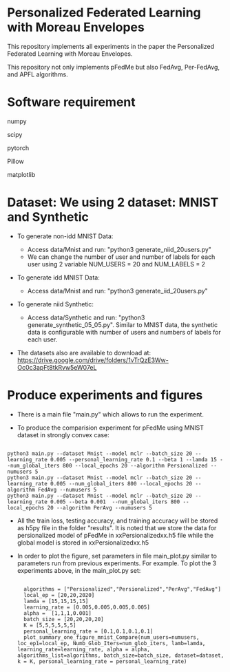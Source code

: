 # Personalized Federated Learning with Moreau Envelopes
This repository implements all experiments in the paper the Personalized Federated Learning with Moreau Envelopes. 

This repository not only implements pFedMe but also FedAvg, Per-FedAvg, and APFL algorithms.

# Software requirement
numpy

scipy

pytorch

Pillow

matplotlib

# Dataset: We using 2 dataset: MNIST and Synthetic
- To generate non-idd MNIST Data: 
  - Access data/Mnist and run: "python3 generate_niid_20users.py"
  - We can change the number of user and number of labels for each user using 2 variable NUM_USERS = 20 and NUM_LABELS = 2

- To generate idd MNIST Data:
  - Access data/Mnist and run: "python3 generate_iid_20users.py"

- To generate niid Synthetic:
  - Access data/Synthetic and run: "python3 generate_synthetic_05_05.py". Similar to MNIST data, the synthetic data is configurable with number of users and numbers of labels for each user.

- The datasets also are available to download at: https://drive.google.com/drive/folders/1vTrQzE3Ww-Oc0c3apFt8tkRvw5eW07eL

# Produce experiments and figures

- There is a main file "main.py" which allows to run the experiment.

- To produce the comparision experiment for pFedMe using MNIST dataset in strongly convex case:

<pre><code>
python3 main.py --dataset Mnist --model mclr --batch_size 20 --learning_rate 0.005 --personal_learning_rate 0.1 --beta 1 --lamda 15 --num_global_iters 800 --local_epochs 20 --algorithm Persionalized --numusers 5
python3 main.py --dataset Mnist --model mclr --batch_size 20 --learning_rate 0.005 --num_global_iters 800 --local_epochs 20 --algorithm FedAvg --numusers 5
python3 main.py --dataset Mnist --model mclr --batch_size 20 --learning_rate 0.005 --beta 0.001  --num_global_iters 800 --local_epochs 20 --algorithm PerAvg --numusers 5
</code></pre>

- All the train loss, testing accuracy, and training accuracy will be stored as h5py file in the folder "results". It is noted that we store the data for persionalized model of pFedMe in xxPersionalizedxx.h5 file while the global model is stored in xxPersionalizedxx.h5

- In order to plot the figure, set parameters in file main_plot.py similar to parameters run from previous experiments.
   For example. To plot the 3 experiments above, in the main_plot.py set:
   <pre><code>
    algorithms = ["Persionalized","Persionalized","PerAvg","FedAvg"]
    local_ep = [20,20,2020]
    lamda = [15,15,15,15]
    learning_rate = [0.005,0.005,0.005,0.005]
    alpha =  [1,1,1,0.001]
    batch_size = [20,20,20,20]
    K = [5,5,5,5,5,5]
    personal_learning_rate = [0.1,0.1,0.1,0.1] 
    plot_summary_one_figure_mnist_Compare(num_users=numusers, loc_ep1=local_ep, Numb_Glob_Iters=num_glob_iters, lamb=lamda, learning_rate=learning_rate, alpha = alpha, algorithms_list=algorithms, batch_size=batch_size, dataset=dataset, k = K, personal_learning_rate = personal_learning_rate)
    </code></pre>
    
